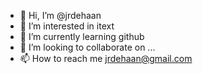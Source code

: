 - 👋 Hi, I’m @jrdehaan
- 👀 I’m interested in itext
- 🌱 I’m currently learning github
- 💞️ I’m looking to collaborate on ...
- 📫 How to reach me jrdehaan@gmail.com

<!---
jrdehaan/jrdehaan is a ✨ special ✨ repository because its `README.md` (this file) appears on your GitHub profile.
You can click the Preview link to take a look at your changes.
--->
